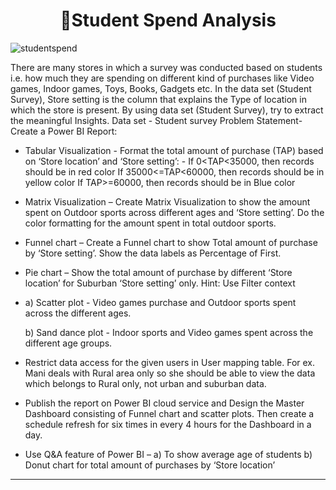 <h1 align="center">🎯Student Spend Analysis</h1>

![studentspend](https://user-images.githubusercontent.com/106533333/228145407-a892580c-34df-4929-b78a-13a23735a8bb.png)



There are many stores in which a survey was conducted
based on students i.e.
how much they are spending on different kind of purchases
like Video games, Indoor games, Toys,
Books, Gadgets etc. In the data set (Student Survey), Store
setting is the column that explains the Type
of location in which the store is present. By using data set
(Student Survey), try to extract the
meaningful Insights.
Data set - Student survey
Problem Statement- Create a Power BI Report:
- Tabular Visualization - Format the total amount of
purchase (TAP) based on ‘Store location’ and ‘Store
setting’: -
If 0<TAP<35000, then records should be in red color
If 35000<=TAP<60000, then records should be in yellow
color
If TAP>=60000, then records should be in Blue color

- Matrix Visualization – Create Matrix Visualization to show
the amount spent on Outdoor sports across
different ages and ‘Store setting’. Do the color formatting for
the amount spent in total outdoor sports.

- Funnel chart – Create a Funnel chart to show Total amount
of purchase by ‘Store setting’. Show the
data labels as Percentage of First.

- Pie chart – Show the total amount of purchase by different
‘Store location’ for Suburban ‘Store setting’
only. Hint: Use Filter context

- a) Scatter plot - Video games purchase and Outdoor sports
spent across the different ages.

  b) Sand dance plot - Indoor sports and Video games spent
across the different age groups.

- Restrict data access for the given users in User mapping
table. For ex. Mani deals with Rural area only
so she should be able to view the data which belongs to Rural
only, not urban and suburban data.

- Publish the report on Power BI cloud service and Design
the Master Dashboard consisting of Funnel
chart and scatter plots. Then create a schedule refresh for six
times in every 4 hours for the Dashboard in
a day.

- Use Q&A feature of Power BI –
a) To show average age of students
b) Donut chart for total amount of purchases by ‘Store
location’
---
